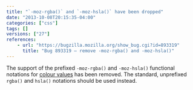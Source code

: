 ```yaml
---
title: "`-moz-rgba()` and `-moz-hsla()` have been dropped"
date: "2013-10-08T20:15:35-04:00"
categories: ["css"]
tags: []
versions: ["27"]
references:
    - url: "https://bugzilla.mozilla.org/show_bug.cgi?id=893319"
      title: "Bug 893319 – remove -moz-rgba() and -moz-hsla()"
---
```

The support of the prefixed `-moz-rgba()` and `-moz-hsla()` functional notations for [colour values](https://developer.mozilla.org/docs/Web/CSS/color_value) has been removed. The standard, unprefixed `rgba()` and `hsla()` notations should be used instead.
